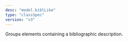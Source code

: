 ```yaml
---
desc: "model.biblLike"
type: "classSpec"
version: "v3"
---
```


Groups elements containing a bibliographic description.